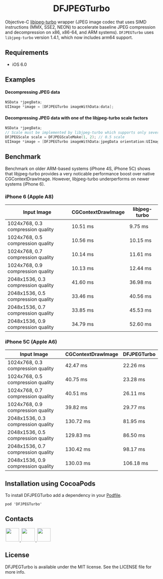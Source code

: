 <h1 align="center">DFJPEGTurbo</h1>

Objective-C [libjpeg-turbo](http://www.libjpeg-turbo.org) wrapper (JPEG image codec that uses SIMD instructions (MMX, SSE2, NEON) to accelerate baseline JPEG compression and decompression on x86, x86-64, and ARM systems). `DFJPEGTurbo` uses `libjpeg-turbo` version 1.4.1, which now includes arm64 support.

## Requirements
- iOS 6.0

## Examples

#### Decompressing JPEG data
```objective-c
NSData *jpegData;
UIImage *image = [DFJPEGTurbo imageWithData:data];
```

#### Decompressing JPEG data with one of the libjpeg-turbo scale factors
```objective-c
NSData *jpegData;
// Scale must be implemented by libjpeg-turbo which supports only several scaling factors (1/1, 1/2, 1/4 etc).
DFJPEGScale scale = DFJPEGScaleMake(1, 2); // 0.5 scale
UIImage *image = [DFJPEGTurbo imageWithData:jpegData orientation:UIImageOrientationDown scale:scale];
```

## Benchmark

Benchmark on older ARM-based systems (iPhone 4S, iPhone 5C) shows that libjpeg-turbo provides a very noticable performance boost over native CGContextDrawImage. However, libjpeg-turbo underperforms on newer systems (iPhone 6).

### iPhone 6 (Apple A8)

| Input Image | CGContextDrawImage | libjpeg-turbo |
| ----------- | ------------------ | ------------- |
| 1024x768, 0.3 compression quality | 10.51 ms | 9.75 ms |
| 1024x768, 0.5 compression quality | 10.56 ms | 10.15 ms |
| 1024x768, 0.7 compression quality | 10.14 ms | 11.61 ms |
| 1024x768, 0.9 compression quality | 10.13 ms | 12.44 ms |
| 2048x1536, 0.3 compression quality | 41.60 ms | 36.98 ms |
| 2048x1536, 0.5 compression quality | 33.46 ms | 40.56 ms |
| 2048x1536, 0.7 compression quality | 33.85 ms | 45.53 ms |
| 2048x1536, 0.9 compression quality | 34.79 ms | 52.60 ms |

### iPhone 5C (Apple A6)

| Input Image | CGContextDrawImage | DFJPEGTurbo |
| ----------- | ------------------ | ----------- |
| 1024x768, 0.3 compression quality | 42.47 ms | 22.26 ms |
| 1024x768, 0.5 compression quality | 40.75 ms | 23.28 ms |
| 1024x768, 0.7 compression quality | 40.51 ms | 26.11 ms |
| 1024x768, 0.9 compression quality | 39.82 ms | 29.77 ms |
| 2048x1536, 0.3 compression quality | 130.72 ms | 81.95 ms |
| 2048x1536, 0.5 compression quality | 129.83 ms | 86.50 ms |
| 2048x1536, 0.7 compression quality | 130.42 ms | 98.17 ms |
| 2048x1536, 0.9 compression quality | 130.03 ms | 106.18 ms |

## Installation using CocoaPods

To install DFJPEGTurbo add a dependency in your [Podfile](http://cocoapods.org).
```
pod 'DFJPEGTurbo'
```

## Contacts

<a href="https://github.com/kean">
<img src="https://cloud.githubusercontent.com/assets/1567433/6521218/9c7e2502-c378-11e4-9431-c7255cf39577.png" height="44" hspace="2"/>
</a>
<a href="https://twitter.com/a_grebenyuk">
<img src="https://cloud.githubusercontent.com/assets/1567433/6521243/fb085da4-c378-11e4-973e-1eeeac4b5ba5.png" height="44" hspace="2"/>
</a>
<a href="https://www.linkedin.com/pub/alexander-grebenyuk/83/b43/3a0">
<img src="https://cloud.githubusercontent.com/assets/1567433/6521256/20247bc2-c379-11e4-8e9e-417123debb8c.png" height="44" hspace="2"/>
</a>

## License

DFJPEGTurbo is available under the MIT license. See the LICENSE file for more info.
